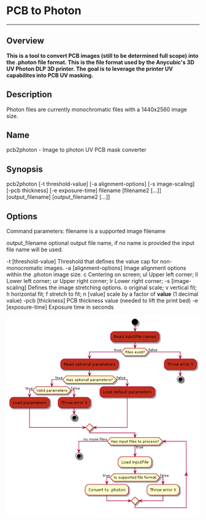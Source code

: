 #  PCB to Photon
---
## Overview
**This is a tool to convert PCB images (still to be determined full scope) into the .photon file format. This is the file format used by the Anycubic's 3D UV Photon DLP 3D printer. The goal is to leverage the printer UV capabilites into PCB UV masking.**

## Description
Photon files are currently monochromatic files with a 1440x2560 image size.

## Name
pcb2photon - Image to photon UV PCB mask converter

## Synopsis
pcb2photon [-t threshold-value] [-a alignment-options] [-s image-scaling] [-pcb thickness] [-e exposure-time] filename [filename2 [...]] [output_filename] [output_filename2 [...]]

## Options
Command parameters:
filename
is a supported image filename

output_filename     optional output file name, if no name is provided the input file name will be used.

 -t [threshold-value]       Threshold that defines the value cap for non-monocromatic images.
-a [alignment-options]      Image alignment options within the .photon image size.
    c       Centering on screen;
    ul      Upper left corner;
    ll      Lower left corner;
    ur      Upper right corner;
    lr      Lower right corner;
-s [image-scaling]       Defines the image stretching options.
    o       original scale;
    v       vertical fit;
    h       horizontal fit;
    f       stretch to fit;
    n [value]       scale by a factor of __value__ (1 decimal value)
-pcb [thickness]        PCB thickness value (needed to lift the print bed)
-e  [exposure-time]     Exposure time in seconds

![Activity Diagram](activityDiagram.png "Current development stage in red.")
